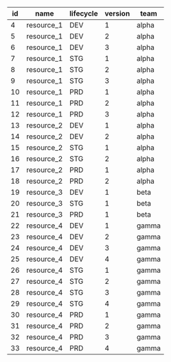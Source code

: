 |id|name|lifecycle|version|team|
|--|----|---------|-------|----|
|4|resource_1|DEV|1|alpha|
|5|resource_1|DEV|2|alpha|
|6|resource_1|DEV|3|alpha|
|7|resource_1|STG|1|alpha|
|8|resource_1|STG|2|alpha|
|9|resource_1|STG|3|alpha|
|10|resource_1|PRD|1|alpha|
|11|resource_1|PRD|2|alpha|
|12|resource_1|PRD|3|alpha|
|13|resource_2|DEV|1|alpha|
|14|resource_2|DEV|2|alpha|
|15|resource_2|STG|1|alpha|
|16|resource_2|STG|2|alpha|
|17|resource_2|PRD|1|alpha|
|18|resource_2|PRD|2|alpha|
|19|resource_3|DEV|1|beta|
|20|resource_3|STG|1|beta|
|21|resource_3|PRD|1|beta|
|22|resource_4|DEV|1|gamma|
|23|resource_4|DEV|2|gamma|
|24|resource_4|DEV|3|gamma|
|25|resource_4|DEV|4|gamma|
|26|resource_4|STG|1|gamma|
|27|resource_4|STG|2|gamma|
|28|resource_4|STG|3|gamma|
|29|resource_4|STG|4|gamma|
|30|resource_4|PRD|1|gamma|
|31|resource_4|PRD|2|gamma|
|32|resource_4|PRD|3|gamma|
|33|resource_4|PRD|4|gamma|
